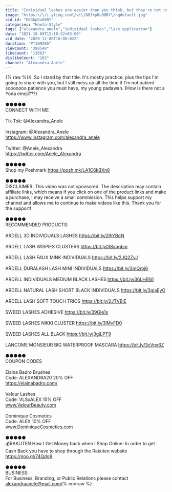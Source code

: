 ```yaml
---
title: "Individual lashes are easier than you think, but they're not not a struggle"
image: "https:\/\/i.ytimg.com\/vi\/D83kpDu08RY\/hqdefault.jpg"
vid_id: "D83kpDu08RY"
categories: "Howto-Style"
tags: ["alexandra anele","individual lashes","lash application"]
date: "2021-10-09T12:18:32+03:00"
vid_date: "2020-12-08T18:00:02Z"
duration: "PT10M28S"
viewcount: "390548"
likeCount: "13683"
dislikeCount: "102"
channel: "Alexandra Anele"
---
```

{% raw %}K. So I stand by that title. It's mostly practice, plus the tips I'm going to share with you, but I still mess up all the time if I'm not patient sooooooo patience you must have, my young padawan. (How is there not a Yoda emoji???)<br /><br />●●●●●<br />CONNECT WITH ME<br /><br />Tik Tok: @Alexandra_Anele<br /><br />Instagram: @Alexandra_Anele<br /><a rel="nofollow" target="blank" href="https://www.instagram.com/alexandra_anele">https://www.instagram.com/alexandra_anele</a><br /><br />Twitter: @Anele_Alexandra<br /><a rel="nofollow" target="blank" href="https://twitter.com/Anele_Alexandra">https://twitter.com/Anele_Alexandra</a><br /><br />●●●●●<br />Shop my Poshmark <a rel="nofollow" target="blank" href="https://posh.mk/LA1C6kBXn8">https://posh.mk/LA1C6kBXn8</a><br /><br />●●●●●<br />DISCLAIMER: This video was not sponsored. The description may contain affiliate links, which means if you click on one of the product links and make a purchase, I may receive a small commission. This helps support my channel and allows me to continue to make videos like this. Thank you for the support!<br /><br />●●●●●<br />RECOMMENDED PRODUCTS:<br /><br />ARDELL 3D INDIVIDUALS LASHES <a rel="nofollow" target="blank" href="https://bit.ly/2IhYBoN">https://bit.ly/2IhYBoN</a><br /><br />ARDELL LASH WISPIES CLUSTERS <a rel="nofollow" target="blank" href="https://bit.ly/38vnqbm">https://bit.ly/38vnqbm</a><br /><br />ARDELL LASH FAUX MINK INDIVIDUALS <a rel="nofollow" target="blank" href="https://bit.ly/2JQ2ZvJ">https://bit.ly/2JQ2ZvJ</a><br /><br />ARDELL DURALASH LASH MINI INDIVIDUALS <a rel="nofollow" target="blank" href="https://bit.ly/3mQroj6">https://bit.ly/3mQroj6</a><br /><br />ARDELL INDIVIDUALS MEDIUM BLACK LASHES <a rel="nofollow" target="blank" href="https://bit.ly/36LHEN1">https://bit.ly/36LHEN1</a><br /><br />ARDELL NATURAL LASH SHORT BLACK INDIVIDUALS <a rel="nofollow" target="blank" href="https://bit.ly/3gjaEyO">https://bit.ly/3gjaEyO</a><br /><br />ARDELL LASH SOFT TOUCH TRIOS <a rel="nofollow" target="blank" href="https://bit.ly/2JTVBiE">https://bit.ly/2JTVBiE</a><br /><br />SWEED LASHES ADHESIVE <a rel="nofollow" target="blank" href="https://bit.ly/39Gle1s">https://bit.ly/39Gle1s</a><br /><br />SWEED LASHES NIKKI CLUSTER <a rel="nofollow" target="blank" href="https://bit.ly/3lMvFD0">https://bit.ly/3lMvFD0</a><br /><br />SWEED LASHES ALL BLACK <a rel="nofollow" target="blank" href="https://bit.ly/3gjLPT9">https://bit.ly/3gjLPT9</a><br /><br />LANCOME MONSIEUR BIG WATERPROOF MASCARA <a rel="nofollow" target="blank" href="https://bit.ly/3cVpx6Z">https://bit.ly/3cVpx6Z</a><br /><br />●●●●●<br />COUPON CODES<br /><br />Elaina Badro Brushes<br />Code: ALEXANDRA20 20% OFF<br /><a rel="nofollow" target="blank" href="https://elainabadro.com/">https://elainabadro.com/</a><br /><br />Velour Lashes<br />Code: VLSxALEX 15% OFF<br />www.VelourBeauty.com<br /><br />Dominique Cosmetics<br />Code: ALEX 10% OFF<br />www.DominiqueCosmetics.com<br /><br />●●●●●<br />💰RAKUTEN How I Get Money back when I Shop Online: In order to get Cash Back you have to shop through the Rakuten website <br /><a rel="nofollow" target="blank" href="https://goo.gl/74Qdg9">https://goo.gl/74Qdg9</a><br /><br />●●●●●<br />BUSINESS<br />For Business, Branding, or Public Relations please contact <br />alexandraanele@mail.com{% endraw %}
